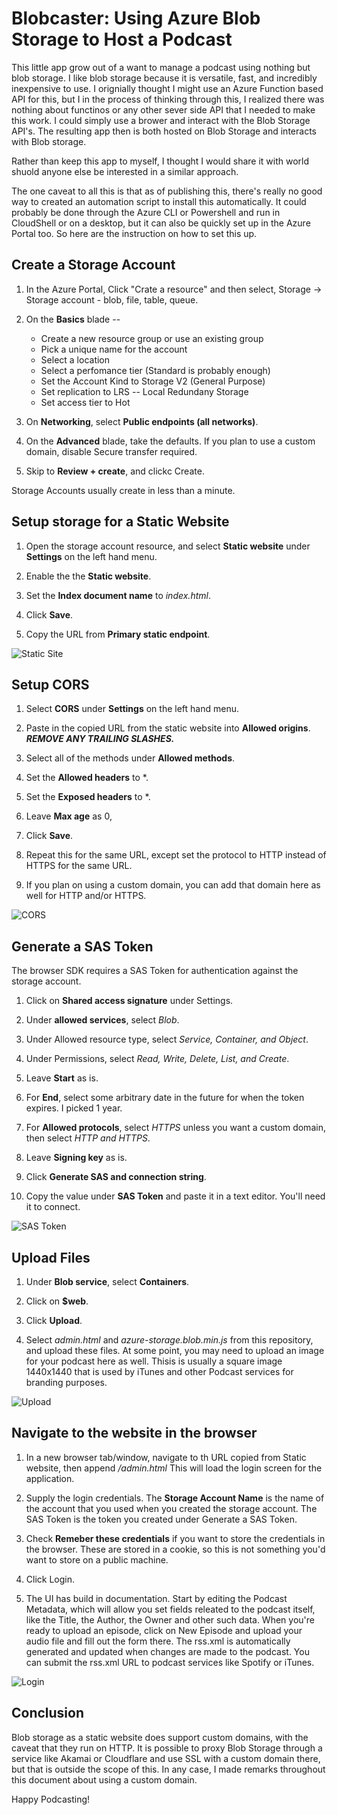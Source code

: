
# Blobcaster: Using Azure Blob Storage to Host a Podcast

This little app grow out of a want to manage a podcast using nothing but blob storage. I like blob storage because it is versatile, fast, and incredibly inexpensive to use. I orignially thought I might use an Azure Function based API for this, but I in the process of thinking through this, I realized there was nothing about functinos or any other sever side API that I needed to make this work. I could simply use a brower and interact with the Blob Storage API's. The resulting app then is both hosted on Blob Storage and interacts with Blob storage.


Rather than keep this app to myself, I thought I would share it with world shuold anyone else be interested in a similar approach. 

The one caveat to all this is that as of publishing this, there's really no good way to created an automation script to install this automatically. It could probably be done through the Azure CLI or Powershell and run in CloudShell or on a desktop, but it can also be quickly set up in the Azure Portal too. So here are the instruction on how to set this up.

## Create a Storage Account	

1. In the Azure Portal, Click "Crate a resource" and then select, Storage -> Storage account - blob, file, table, queue.

1. On the **Basics** blade -- 

	* Create a new resource group or use an existing group
	* Pick a unique name for the account
	* Select a location
	* Select a perfomance tier (Standard is probably enough)
	* Set the Account Kind to Storage V2 (General Purpose)
	* Set replication to LRS -- Local Redundany Storage
	* Set access tier to Hot

2. On **Networking**, select **Public endpoints (all networks)**.

3. On the **Advanced** blade, take the defaults. If you plan to use a custom domain, disable Secure transfer required.

4. Skip to **Review + create**, and clickc Create.

Storage Accounts usually create in less than a minute.

## Setup storage for a Static Website

1. Open the storage account resource, and select **Static website** under **Settings** on the left hand menu.

2. Enable the the **Static website**.

3. Set the **Index document name** to *index.html*.

4. Click **Save**.

5. Copy the URL from **Primary static endpoint**.

![Static Site](images/static-site.png)


## Setup CORS

1. Select **CORS** under **Settings** on the left hand menu.

2. Paste in the copied URL from the static website into **Allowed origins**. ***REMOVE ANY TRAILING SLASHES.***

3. Select all of the methods under **Allowed methods**.

4. Set the **Allowed headers** to *.

5. Set the **Exposed headers** to *.

6. Leave **Max age** as 0,

7. Click **Save**.

8. Repeat this for the same URL, except set the protocol to HTTP instead of HTTPS for the same URL.

9. If you plan on using a custom domain, you can add that domain here as well for HTTP and/or HTTPS.

![CORS](images/cors.png)

## Generate a SAS Token

The browser SDK requires a SAS Token for authentication against the storage account.

1. Click on **Shared access signature** under Settings.

2. Under **allowed services**, select *Blob*.

3. Under Allowed resource type, select *Service, Container, and Object*.

4. Under Permissions, select *Read, Write, Delete, List, and Create*.

5. Leave **Start** as is.

6. For **End**, select some arbitrary date in the future for when the token expires. I picked 1 year.

7. For **Allowed protocols**, select *HTTPS* unless you want a custom domain, then select *HTTP and HTTPS*.

8. Leave **Signing key** as is.

9. Click **Generate SAS and connection string**.

10. Copy the value under **SAS Token** and paste it in a text editor. You'll need it to connect.

![SAS Token](images/sas-token.png)

## Upload Files

1. Under **Blob service**, select **Containers**.

2. Click on **$web**.

3. Click **Upload**.

4. Select *admin.html* and *azure-storage.blob.min.js* from this repository, and upload these files. At some point, you may need to upload an image for your podcast here as well. Thisis is usually a square image 1440x1440 that is used by iTunes and other Podcast services for branding purposes.

![Upload](images/upload.png)

## Navigate to the website in the browser

1. In a new browser tab/window, navigate to th URL copied from Static website, then append */admin.html* This will load the login screen for the application.

2. Supply the login credentials. The **Storage Account Name** is the name of the account that you used when you created the storage account. The SAS Token is the token you created under Generate a SAS Token.

3. Check **Remeber these credentials** if you want to store the credentials in the browser. These are stored in a cookie, so this is not something you'd want to store on a public machine.

4. Click Login.

5. The UI has build in documentation. Start by editing the Podcast Metadata, which will allow you set fields releated to the podcast itself, like the Title, the Author, the Owner and other such data. When you're ready to upload an episode, click on New Episode and upload your audio file and fill out the form there. The rss.xml is automatically generated and updated when changes are made to the podcast. You can submit the rss.xml URL to podcast services like Spotify or iTunes.

![Login](images/login.png)

## Conclusion

Blob storage as a static website does support custom domains, with the caveat that they run on HTTP. It is possible to proxy Blob Storage through a service like Akamai or Cloudflare and use SSL with a custom domain there, but that is outside the scope of this. In any case, I made remarks throughout this document about using a custom domain.

Happy Podcasting!
